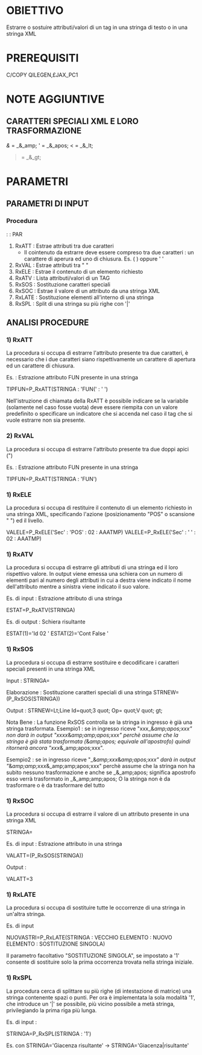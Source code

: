# OBIETTIVO
Estrarre o sostuire attributi/valori di un tag in una stringa di testo o in una stringa XML

# PREREQUISITI
C/COPY QILEGEN,£JAX_PC1

# NOTE AGGIUNTIVE

## CARATTERI SPECIALI XML E LORO TRASFORMAZIONE

_&_ = _&_amp;
' = _&_apos;
< = _&_lt;
> = _&_gt;

# PARAMETRI

## PARAMETRI DI INPUT

### Procedura
 :  : PAR
1) RxATT   :  Estrae attributi tra due caratteri
   - Il cointenuto da estrarre deve essere compreso tra due caratteri :      un carattere di aperura ed uno di chiusura. Es. (   ) oppure '   '
2) RxVAL   :  Estrae attributi tra " "
3) RxELE   :  Estrae il contenuto di un elemento richiesto
4) RxATV   :  Lista attributi/valori di un TAG
5) RxSOS   :  Sostituzione caratteri speciali
6) RxSOC   :  Estrae il valore di un attributo da una stringa XML
7) RxLATE  :  Sostituzione elementi all'interno di una stringa
7) RxSPL   :  Split di una stringa su più righe con '|'

## ANALISI PROCEDURE

### 1) RxATT
La procedura si occupa di estrarre l'attributo presente tra due caratteri, è necessario che i due caratteri siano rispettivamente un carattere di apertura ed un carattere di chiusura.

Es. :  Estrazione attributo FUN presente in una stringa

TIPFUN=P_RxATT(STRINGA : 'FUN(' : ' ')

Nell'istruzione di chiamata della RxATT è possibile indicare se la variabile (solamente nel caso fosse vuota) deve essere riempita con un valore predefinito o specificare un indicatore che si accenda nel caso il tag che si vuole estrarre non sia presente.

### 2) RxVAL
La procedura si occupa di estrarre l'attributo presente tra due doppi apici (")

Es. :  Estrazione attributo FUN presente in una stringa

TIPFUN=P_RxATT(STRINGA : 'FUN')

### 1) RxELE
La procedura si occupa di restituire il contenuto di un elemento richiesto in una stringa XML, specificando l'azione (posizionamento "POS" o scansione " ") ed il livello.

VALELE=P_RxELE('Sec' : 'POS' : 02 : AAATMP)
VALELE=P_RxELE('Sec' : '   ' : 02 : AAATMP)

### 1) RxATV
La procedura si occupa di estrarre gli attributi di una stringa ed il loro rispettivo valore. In output viene emessa una schiera con un numero di elementi pari al numero degli attributi in cui a destra viene indicato il nome dell'attributo mentre a sinistra viene indicato il suo valore.

Es. di input :  Estrazione attributo di una stringa

ESTAT=P_RxATV(STRINGA)

Es. di output :  Schiera risultante

ESTAT(1)='Id                                                       02  '
ESTAT(2)='Cont                                                  False  '

### 1) RxSOS
La procedura si occupa di estrarre sostituire e decodificare i caratteri speciali presenti in una stringa XML

Input : 
STRINGA=<Line Id="3" Op="V">

Elaborazione :  Sostituzione caratteri speciali di una stringa
STRNEW=(P_RxSOS(STRINGA))

Output : 
STRNEW=Lt;Line Id=quot;3 quot; Op= quot;V quot; gt;

Nota Bene : 
La funzione RxSOS controlla se la stringa in ingresso è già una stringa trasformata.
Esempio1 :  se in ingresso riceve "xxx_&_amp;apos;xxx" non darà in output "xxxx_&_amp;amp;apos;xxx" perchè assume che
la stringa è già stata trasformata (_&_amp;apos; equivale all'apostrofo) quindi ritornerà ancora "xxx_&_amp;apos;xxx".

Esempio2 :  se in ingresso riceve "_&_amp;xxx_&_amp;apos;xxx" darà in output "_&_amp;amp;xxx_&_amp;amp;apos;xxx" perchè assume che
la stringa non ha subito nessuno trasformazione e anche se _&_amp;apos; significa apostrofo esso verrà trasformato in _&_amp;amp;apos;
O la stringa non è da trasformare o è da trasformare del tutto

### 1) RxSOC
La procedura si occupa di estrarre il valore di un attributo presente in una stringa XML

STRINGA=<Line Id="3" Op="V">

Es. di input :  Estrazione attributo in una stringa

VALATT=(P_RxSOS(STRINGA))

Output : 

VALATT=3

### 1) RxLATE
La procedura si occupa di sostituire tutte le occorrenze di una stringa in un'altra stringa.

Es. di input

NUOVASTRI=P_RxLATE(STRINGA : VECCHIO ELEMENTO : NUOVO ELEMENTO : SOSTITUZIONE SINGOLA)

Il parametro facoltativo "SOSTITUZIONE SINGOLA", se impostato a '1' consente di sostituire solo la prima occorrenza trovata
nella stringa iniziale.


### 1) RxSPL
La procedura cerca di splittare su più righe (di intestazione di matrice) una stringa contenente spazi o punti.
Per ora è implementata la sola modalità '1', che introduce un '|' se possibile, più vicino possibile a metà stringa, privilegiando la prima riga più lunga.

Es. di input : 

STRINGA=P_RxSPL(STRINGA : '1')

Es. con STRINGA='Giacenza risultante' -> STRINGA='Giacenza|risultante'
